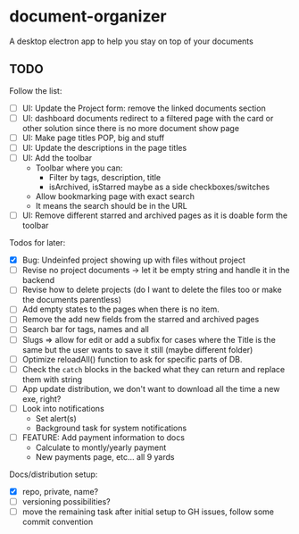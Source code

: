 # document-organizer
A desktop electron app to help you stay on top of your documents

## TODO
Follow the list:
* [ ] UI: Update the Project form: remove the linked documents section
* [ ] UI: dashboard documents redirect to a filtered page with the card or other solution since there is no more document show page
* [ ] UI: Make page titles POP, big and stuff
* [ ] UI: Update the descriptions in the page titles
* [ ] UI: Add the toolbar
  * Toolbar where you can:
    * Filter by tags, description, title
    * isArchived, isStarred maybe as a side checkboxes/switches
  * Allow bookmarking page with exact search
  * It means the search should be in the URL
* [ ] UI: Remove different starred and archived pages as it is doable form the toolbar

Todos for later:
* [x] Bug: Undeinfed project showing up with files without project
* [ ] Revise no project documents -> let it be empty string and handle it in the backend
* [ ] Revise how to delete projects (do I want to delete the files too or make the documents parentless)
* [ ] Add empty states to the pages when there is no item.
* [ ] Remove the add new fields from the starred and archived pages
* [ ] Search bar for tags, names and all
* [ ] Slugs => allow for edit or add a subfix for cases where the Title is the same but the user wants to save it still (maybe different folder)
* [ ] Optimize reloadAll() function to ask for specific parts of DB.
* [ ] Check the `catch` blocks in the backed what they can return and replace them with string
* [ ] App update distribution, we don't want to download all the time a new exe, right?
* [ ] Look into notifications
  * Set alert(s)
  * Background task for system notifications
* [ ] FEATURE: Add payment information to docs
  * Calculate to montly/yearly payment
  * New payments page, etc... all 9 yards

Docs/distribution setup:
* [x] repo, private, name?
* [ ] versioning possibilities?
* [ ] move the remaining task after initial setup to GH issues, follow some commit convention
